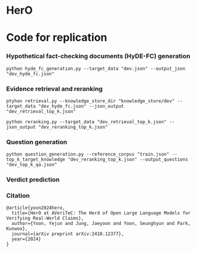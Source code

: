 # HerO


# Code for replication

### Hypothetical fact-checking documents (HyDE-FC) generation
```python3
python hyde_fc_generation.py --target_data "dev.json" --output_json "dev_hyde_fc.json"
```

### Evidence retrieval and reranking
```python3
ptyhon retrieval.py --knowledge_store_dir "knowledge_store/dev" --target_data "dev_hyde_fc.json" --json_output "dev_retrieval_top_k.json"

python reranking.py --target_data "dev_retrieval_top_k.json" --json_output "dev_reranking_top_k.json"
```
### Question generation
```python3
python question_generation.py --reference_corpus "train.json" --top_k_target_knowledge "dev_reranking_top_k.json" --output_questions "dev_top_k_qa.json"
```
### Verdict prediction


### Citation
```
@article{yoon2024hero,
  title={HerO at AVeriTeC: The Herd of Open Large Language Models for Verifying Real-World Claims},
  author={Yoon, Yejun and Jung, Jaeyoon and Yoon, Seunghyun and Park, Kunwoo},
  journal={arXiv preprint arXiv:2410.12377},
  year={2024}
}
```

